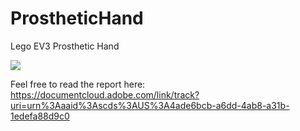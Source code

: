 # ProstheticHand
Lego EV3 Prosthetic Hand

[![](https://img.youtube.com/vi/mdVFzBSiMns&t/0.jpg)](https://www.youtube.com/watch?v=mdVFzBSiMns&t)



Feel free to read the report here: https://documentcloud.adobe.com/link/track?uri=urn%3Aaaid%3Ascds%3AUS%3A4ade6bcb-a6dd-4ab8-a31b-1edefa88d9c0


